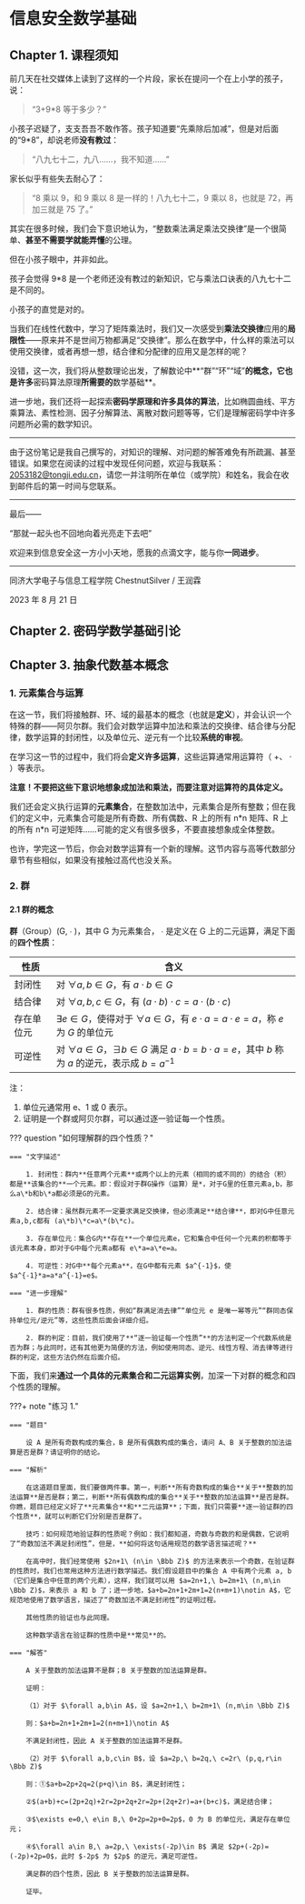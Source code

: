 # 信息安全数学基础

## Chapter 1. 课程须知

前几天在社交媒体上读到了这样的一个片段，家长在提问一个在上小学的孩子，说：

> “3+9\*8 等于多少？”

小孩子迟疑了，支支吾吾不敢作答。孩子知道要“先乘除后加减”，但是对后面的“9\*8”，却说老师**没有教过**：

> “八九七十二，九八……，我不知道……”

家长似乎有些失去耐心了：

> “8 乘以 9，和 9 乘以 8 是一样的！八九七十二，9 乘以 8，也就是 72，再加三就是 75 了。”

其实在很多时候，我们会下意识地认为，“整数乘法满足乘法交换律”是一个很简单、**甚至不需要学就能弄懂**的公理。

但在小孩子眼中，并非如此。

孩子会觉得 9\*8 是一个老师还没有教过的新知识，它与乘法口诀表的八九七十二是不同的。

小孩子的直觉是对的。

当我们在线性代数中，学习了矩阵乘法时，我们又一次感受到**乘法交换律**应用的**局限性**——原来并不是世间万物都满足“交换律”。那么在数学中，什么样的乘法可以使用交换律，或者再想一想，结合律和分配律的应用又是怎样的呢？

没错，这一次，我们将从整数理论出发，了解数论中**“群”“环”“域”**的概念，它也是许多**密码算法原理**所需要的**数学基础**。

进一步地，我们还将一起探索**密码学原理和许多具体的算法**，比如椭圆曲线、平方乘算法、素性检测、因子分解算法、离散对数问题等等，它们是理解密码学中许多问题所必需的数学知识。

---

由于这份笔记是我自己撰写的，对知识的理解、对问题的解答难免有所疏漏、甚至错误。如果您在阅读的过程中发现任何问题，欢迎与我联系：2053182@tongji.edu.cn，请您一并注明所在单位（或学院）和姓名，我会在收到邮件后的第一时间与您联系。

---

最后——

“那就一起头也不回地向着光亮走下去吧”

欢迎来到信息安全这一方小小天地，愿我的点滴文字，能与你**一同进步**。

---

同济大学电子与信息工程学院 ChestnutSilver / 王润霖

2023 年 8 月 21 日

## Chapter 2. 密码学数学基础引论

## Chapter 3. 抽象代数基本概念

### 1. 元素集合与运算

在这一节，我们将接触群、环、域的最基本的概念（也就是**定义**），并会认识一个特殊的群——阿贝尔群。我们会对数学运算中加法和乘法的交换律、结合律与分配律，数学运算的封闭性，以及单位元、逆元有一个比较**系统的审视**。

在学习这一节的过程中，我们将会**定义许多运算**，这些运算通常用运算符（ +、 · ）等表示。

**注意！不要把这些下意识地想象成加法和乘法，而要注意对运算符的具体定义。**

我们还会定义执行运算的**元素集合**，在整数加法中，元素集合是所有整数；但在我们的定义中，元素集合可能是所有奇数、所有偶数、R 上的所有 n\*n 矩阵、R 上的所有 n\*n 可逆矩阵……可能的定义有很多很多，不要直接想象成全体整数。

也许，学完这一节后，你会对数学运算有一个新的理解。这节内容与高等代数部分章节有些相似，如果没有接触过高代也没关系。

### 2. 群

#### 2.1 群的概念

**群**（Group）(G, ∙ )，其中 G 为元素集合， ∙ 是定义在 G 上的二元运算，满足下面的**四个性质**：

| 性质       | 含义                                                                                                          |
| ---------- | ------------------------------------------------------------------------------------------------------------- |
| 封闭性     | 对 $\forall a,b\in G$，有 $a\cdot b\in G$                                                                     |
| 结合律     | 对 $\forall a,b,c\in G$，有 $(a\cdot b)\cdot c=a\cdot(b\cdot c)$                                              |
| 存在单位元 | $\exists e\in G$，使得对于 $\forall a\in G$，有 $e\cdot a=a\cdot e=a$，称 $e$ 为 $G$ 的单位元                 |
| 可逆性     | 对 $\forall a\in G$，$\exists b\in G$ 满足 $a\cdot b=b\cdot a=e$，其中 $b$ 称为 $a$ 的逆元，表示成 $b=a^{-1}$ |

注：

1. 单位元通常用 e、1 或 0 表示。
2. 证明是一个群或阿贝尔群，可以通过逐一验证每一个性质。

??? question "如何理解群的四个性质？"

    === "文字描述"

        1. 封闭性：群内**任意两个元素**或两个以上的元素（相同的或不同的）的结合（积）都是**该集合的**一个元素。即：假设对于群G操作（运算）是*，对于G里的任意元素a,b，那么a\*b和b\*a都必须是G的元素。

        2. 结合律：虽然群元素不一定要求满足交换律，但必须满足**结合律**，即对G中任意元素a,b,c都有 (a\*b)\*c=a\*(b\*c)。

        3. 存在单位元：集合G内**存在**一个单位元素e，它和集合中任何一个元素的积都等于该元素本身，即对于G中每个元素a都有 e\*a=a\*e=a。

        4. 可逆性：对G中**每个元素a**，在G中都有元素 $a^{-1}$，使 $a^{-1}*a=a*a^{-1}=e$。

    === "进一步理解"

        1. 群的性质：群有很多性质，例如“群满足消去律”“单位元 e 是唯一幂等元”“群同态保持单位元/逆元”等，这些性质后面会详细介绍。

        2. 群的判定：目前，我们使用了**“逐一验证每一个性质”**的方法判定一个代数系统是否为群；与此同时，还有其他更为简便的方法，例如使用同态、逆元、线性方程、消去律等进行群的判定，这些方法仍然在后面介绍。

下面，我们来**通过一个具体的元素集合和二元运算实例**，加深一下对群的概念和四个性质的理解。

???+ note "练习 1."

    === "题目"

        设 A 是所有奇数构成的集合，B 是所有偶数构成的集合，请问 A、B 关于整数的加法运算是否是群？请证明你的结论。

    === "解析"

        在这道题目里面，我们要做两件事。第一，判断**所有奇数构成的集合**关于**整数的加法运算**是否是群；第二，判断**所有偶数构成的集合**关于**整数的加法运算**是否是群。你瞧，题目已经定义好了**元素集合**和**二元运算**；下面，我们只需要**逐一验证群的四个性质**，就可以判断它们分别是否是群了。

        技巧：如何规范地验证群的性质呢？例如：我们都知道，奇数与奇数的和是偶数，它说明了“奇数加法不满足封闭性”，但是，**如何将这句话用规范的数学语言描述呢？**

        在高中时，我们经常使用 $2n+1\ (n\in \Bbb Z)$ 的方法来表示一个奇数，在验证群的性质时，我们也常用这种方法进行数学描述。我们假设题目中的集合 A 中有两个元素 a, b（它们是集合中任意的两个元素），这样，我们就可以用 $a=2n+1,\ b=2m+1\ (n,m\in \Bbb Z)$，来表示 a 和 b 了；进一步地，$a+b=2n+1+2m+1=2(n+m+1)\notin A$，它规范地使用了数学语言，描述了“奇数加法不满足封闭性”的证明过程。

        其他性质的验证也与此同理。

        这种数学语言在验证群的性质中是**常见**的。

    === "解答"

        A 关于整数的加法运算不是群；B 关于整数的加法运算是群。

        证明：

        （1）对于 $\forall a,b\in A$，设 $a=2n+1,\ b=2m+1\ (n,m\in \Bbb Z)$

        则：$a+b=2n+1+2m+1=2(n+m+1)\notin A$

        不满足封闭性，因此 A 关于整数的加法运算不是群。

        （2）对于 $\forall a,b,c\in B$，设 $a=2p,\ b=2q,\ c=2r\ (p,q,r\in \Bbb Z)$

        则：①$a+b=2p+2q=2(p+q)\in B$，满足封闭性；

        ②$(a+b)+c=(2p+2q)+2r=2p+2q+2r=2p+(2q+2r)=a+(b+c)$，满足结合律；

        ③$\exists e=0,\ e\in B,\ 0+2p=2p+0=2p$，0 为 B 的单位元，满足存在单位元；

        ④$\forall a\in B,\ a=2p,\ \exists(-2p)\in B$ 满足 $2p+(-2p)=(-2p)+2p=0$，此时 $-2p$ 为 $2p$ 的逆元，满足可逆性。

        满足群的四个性质，因此 B 关于整数的加法运算是群。

        证毕。
